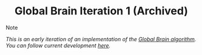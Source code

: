 <h1 align="center" style="border-bottom: none">
    Global Brain Iteration 1 (Archived)
</h1>

>[!NOTE]
>*This is an early iteration of an implementation of the [Global Brain algorithm](https://social-protocols.org/global-brain/). You can follow current development [here](https://github.com/social-protocols/GlobalBrainService.jl).*
